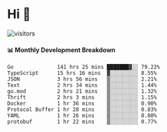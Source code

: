# Hi 👋
 
![visitors](https://visitor-badge.glitch.me/badge?page_id=sorcererxw.sorcererx)

#### 📊 Monthly Development Breakdown

<!--START_SECTION:waka-->
```text
Go              141 hrs 25 mins ███████▓░░ 79.22%
TypeScript      15 hrs 16 mins  ▓░░░░░░░░░ 8.55%
JSON            3 hrs 56 mins   ▒░░░░░░░░░ 2.21%
Text            2 hrs 34 mins   ▒░░░░░░░░░ 1.44%
go.mod          2 hrs 21 mins   ▒░░░░░░░░░ 1.32%
Thrift          2 hrs 3 mins    ▒░░░░░░░░░ 1.15%
Docker          1 hr 36 mins    ▒░░░░░░░░░ 0.90%
Protocol Buffer 1 hr 28 mins    ▒░░░░░░░░░ 0.83%
YAML            1 hr 26 mins    ▒░░░░░░░░░ 0.80%
protobuf        1 hr 22 mins    ▒░░░░░░░░░ 0.77%
```
<!--END_SECTION:waka-->
